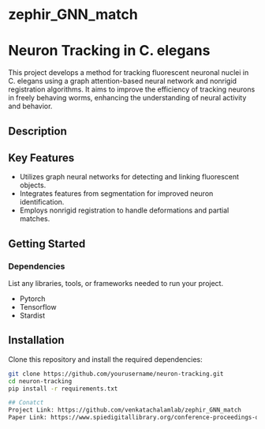 # zephir_GNN_match


# Neuron Tracking in C. elegans
This project develops a method for tracking fluorescent neuronal nuclei in C. elegans using a graph attention-based neural network and nonrigid registration algorithms. It aims to improve the efficiency of tracking neurons in freely behaving worms, enhancing the understanding of neural activity and behavior.

## Description

## Key Features
- Utilizes graph neural networks for detecting and linking fluorescent objects.
- Integrates features from segmentation for improved neuron identification.
- Employs nonrigid registration to handle deformations and partial matches.
## Getting Started

### Dependencies

List any libraries, tools, or frameworks needed to run your project.

- Pytorch
- Tensorflow
- Stardist

## Installation
Clone this repository and install the required dependencies:

```bash
git clone https://github.com/yourusername/neuron-tracking.git
cd neuron-tracking
pip install -r requirements.txt

## Conatct
Project Link: https://github.com/venkatachalamlab/zephir_GNN_match
Paper Link: https://www.spiedigitallibrary.org/conference-proceedings-of-spie/12857/128570H/Neuron-tracking-in-C-elegans-through-automated-anchor-neuron-localization/10.1117/12.3001982.full#_=_



